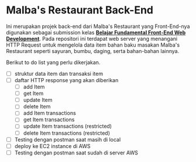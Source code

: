 # Malba's Restaurant Back-End

Ini merupakan projek back-end dari Malba's Restaurant yang Front-End-nya digunakan sebagai submission kelas __[Belajar Fundamental Front-End Web Development](https://www.dicoding.com/academies/163)__. Pada repositori ini terdapat web server yang menangani HTTP Request untuk mengelola data item bahan baku masakan Malba's Restaurant seperti sayuran, bumbu, daging, serta bahan-bahan lainnya.

Berikut to do list yang perlu dikerjakan.

- [ ] struktur data item dan transaksi item
- [ ] daftar HTTP response yang akan diberikan
  - [ ] add Item
  - [ ] get Item
  - [ ] update Item
  - [ ] delete Item
  - [ ] add Item transactions
  - [ ] get Item transactions
  - [ ] update Item transactions (restricted)
  - [ ] delete Item transactions (restricted)
- [ ] Testing dengan postman saat masih di local
- [ ] deploy ke EC2 instance di AWS
- [ ] Testing dengan postman saat sudah di server AWS
